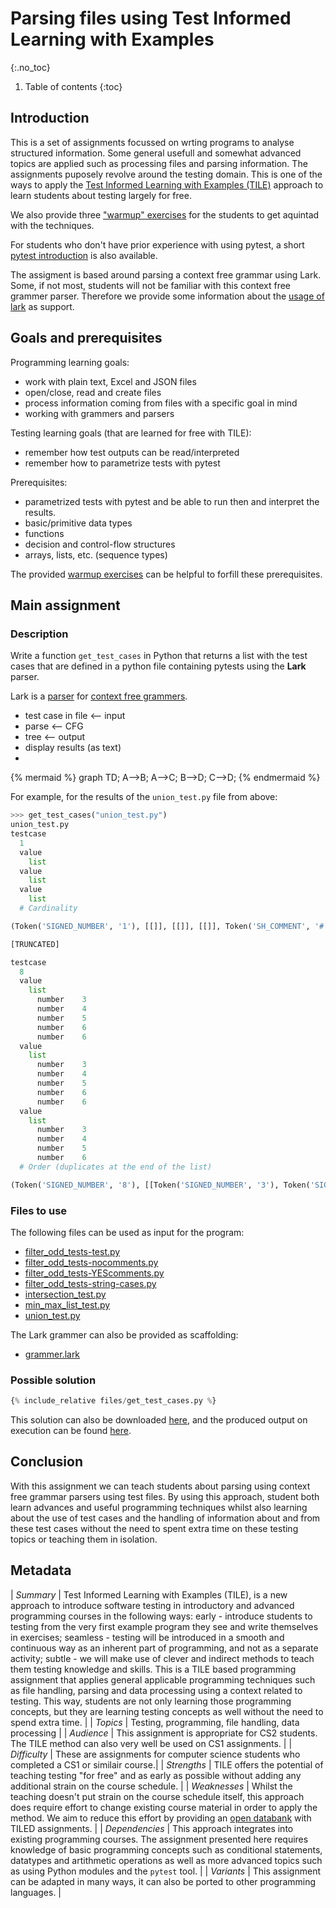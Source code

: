 # Parsing files using Test Informed Learning with Examples
{:.no_toc}

1. Table of contents
{:toc}

## Introduction

This is a set of assignments focussed on wrting programs to analyse structured information. 
Some general usefull and somewhat advanced topics are applied such as processing files and parsing information.
The assignments puposely revolve around the testing domain.
This is one of the ways to apply the [Test Informed Learning with Examples (TILE)](https://nielsdoorn.github.io/TILES/) approach to learn students about testing largely for free.

We also provide three ["warmup" exercises](warmupexercises.md) for the students to get aquintad with the techniques.

For students who don't have prior experience with using pytest, a short [pytest introduction](pytestintro.md) is also available. 

The assigment is based around parsing a context free grammar using Lark. Some, if not most, students will not be familiar with this context free grammer parser. 
Therefore we provide some information about the [usage of lark](lark.md) as support. 

## Goals and prerequisites

Programming learning goals:

-   work with plain text, Excel and JSON files
-   open/close, read and create files
-   process information coming from files with a specific goal in mind
-   working with grammers and parsers

Testing learning goals (that are learned for free with TILE):

-   remember how test outputs can be read/interpreted
-   remember how to parametrize tests with pytest

Prerequisites:

-   parametrized tests with pytest and be able to run then and interpret the results.
-   basic/primitive data types
-   functions
-   decision and control-flow structures
-   arrays, lists, etc. (sequence types)

The provided [warmup exercises](warmupexercises.md) can be helpful to forfill these prerequisites.

## Main assignment

### Description

Write a function `get_test_cases` in Python that returns a list with the test cases that are defined in a python file containing pytests using the **Lark** parser.

Lark is a [parser](https://en.wikipedia.org/wiki/Parsing#Parser) for [context free grammers](https://en.wikipedia.org/wiki/Context-free_grammar).

- test case in file <-- input
- parse <-- CFG
- tree <-- output
- display results (as text)
- 


{% mermaid %}
graph TD;
    A-->B;
    A-->C;
    B-->D;
    C-->D;
{% endmermaid %}


For example, for the results of the `union_test.py` file from above:

```python
>>> get_test_cases("union_test.py")
union_test.py
testcase
  1
  value
    list
  value
    list
  value
    list
  # Cardinality

(Token('SIGNED_NUMBER', '1'), [[]], [[]], [[]], Token('SH_COMMENT', '# Cardinality'))

[TRUNCATED]

testcase
  8
  value
    list
      number	3
      number	4
      number	5
      number	6
      number	6
  value
    list
      number	3
      number	4
      number	5
      number	6
      number	6
  value
    list
      number	3
      number	4
      number	5
      number	6
  # Order (duplicates at the end of the list)

(Token('SIGNED_NUMBER', '8'), [[Token('SIGNED_NUMBER', '3'), Token('SIGNED_NUMBER', '4'), Token('SIGNED_NUMBER', '5'), Token('SIGNED_NUMBER', '6'), Token('SIGNED_NUMBER', '6')]], [[Token('SIGNED_NUMBER', '3'), Token('SIGNED_NUMBER', '4'), Token('SIGNED_NUMBER', '5'), Token('SIGNED_NUMBER', '6'), Token('SIGNED_NUMBER', '6')]], [[Token('SIGNED_NUMBER', '3'), Token('SIGNED_NUMBER', '4'), Token('SIGNED_NUMBER', '5'), Token('SIGNED_NUMBER', '6')]], Token('SH_COMMENT', '# Order (duplicates at the end of the list)'))
```

### Files to use

The following files can be used as input for the program:

- [filter_odd_tests-test.py](files/filter_odd_tests-test.py)
- [filter_odd_tests-nocomments.py](files/filter_odd_tests-nocomments.py)
- [filter_odd_tests-YEScomments.py](files/filter_odd_tests-YEScomments.py)
- [filter_odd_tests-string-cases.py](files/filter_odd_tests-string-cases.py)
- [intersection_test.py](files/intersection_test.py)
- [min_max_list_test.py](files/min_max_list_test.py)
- [union_test.py](files/union_test.py)

The Lark grammer can also be provided as scaffolding:

- [grammer.lark](files/grammer.lark)

### Possible solution

```python
{% include_relative files/get_test_cases.py %}
```

This solution can also be downloaded [here](files/get_test_cases.py), and the produced output on execution can be found [here](files/output.txt).

## Conclusion

With this assignment we can teach students about parsing using context free grammar parsers using test files.
By using this approach, student both learn advances and useful programming techniques whilst also learning about the use of test cases and the handling of information about and from these test cases without the need to spent extra time on these testing topics or teaching them in isolation.

## Metadata

| *Summary* 		| Test Informed Learning with Examples (TILE), is a new approach to introduce software testing in introductory and advanced programming courses in the following ways: early - introduce students to testing from the very first example program they see and write themselves in exercises; seamless - testing will be introduced in a smooth and continuous way as an inherent part of programming, and not as a separate activity; subtle - we will make use of clever and indirect methods to teach them testing knowledge and skills. This is a TILE based programming assignment that applies general applicable programming techniques such as file handling, parsing and data processing using a context related to testing. This way, students are not only learning those programming concepts, but they are learning testing concepts as well without the need to spend extra time. |
| *Topics* 		| Testing, programming, file handling, data processing |
| *Audience* 		| This assignment is appropriate for CS2 students. The TILE method can also very well be used on CS1 assignments. |
| *Difficulty* 	| These are assignments for computer science students who completed a CS1 or similair course.|
| *Strengths* 	| TILE offers the potential of teaching testing "for free" and as early as possible without adding any additional strain on the course schedule. |
| *Weaknesses* 	| Whilst the teaching doesn't put strain on the course schedule itself, this approach does require effort to change existing course material in order to apply the method. We aim to reduce this effort by providing an [open databank](https://nielsdoorn.github.io/TILES/) with TILED assignments. |
| *Dependencies* 	| This approach integrates into existing programming courses. The assignment presented here requires knowledge of basic programming concepts such as conditional statements, datatypes and artithmetic operations as well as more advanced topics such as using Python modules and the `pytest` tool. |
| *Variants* 		| This assignment can be adapted in many ways, it can also be ported to other programming languages. |